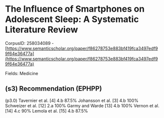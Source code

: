 # The Influence of Smartphones on Adolescent Sleep: A Systematic Literature Review

CorpusID: 258034089 - [https://www.semanticscholar.org/paper/f86278753e883bf419fca3497edf99f64e36477a](https://www.semanticscholar.org/paper/f86278753e883bf419fca3497edf99f64e36477a)

Fields: Medicine

## (s3) Recommendation (EPHPP)
(p3.0) Tavernier et al. [4] 4.b 87.5% Johansson et al. [3] 4.b 100% Schweizer et al. [12] 2.a 100% Garmy and Warde [13] 4.b 100% Vernon et al. [14] 4.c 90% Lemola et al. [15] 4.b 87.5%
